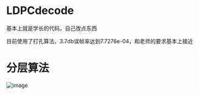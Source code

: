 # LDPCdecode
基本上就是学长的代码，自己改点东西

目前使用了打孔算法，3.7db误帧率达到7.7276e-04，和老师的要求基本上接近

# 分层算法

![image](https://user-images.githubusercontent.com/69625023/140442698-309cedd4-0353-4e24-af18-b6ac67a51e2f.png)
